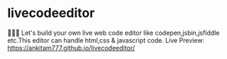 # livecodeeditor
👨🏻‍💻 Let's build your own live web code editor like codepen,jsbin,jsfiddle etc.This editor can handle html,css & javascript code.
Live Preview: https://ankitam777.github.io/livecodeeditor/
